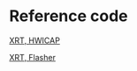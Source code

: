 
# Reference code
[XRT, HWICAP](https://github.com/Xilinx/XRT/blob/master/src/runtime_src/core/pcie/driver/linux/xocl/subdev/icap.c#L896)

[XRT, Flasher](https://github.com/Xilinx/XRT/blob/master/src/runtime_src/core/tools/xbmgmt2/flash/flasher.cpp#L93)

